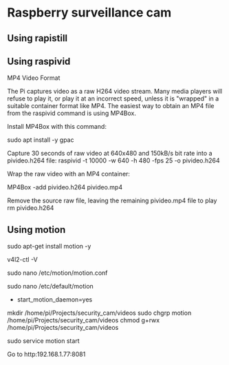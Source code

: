 # Raspberry surveillance cam

## Using rapistill

## Using raspivid
MP4 Video Format

The Pi captures video as a raw H264 video stream. Many media players will refuse to play it, or play it at an incorrect speed, unless it is "wrapped" in a suitable container format like MP4. The easiest way to obtain an MP4 file from the raspivid command is using MP4Box.

Install MP4Box with this command:

sudo apt install -y gpac

Capture 30 seconds of raw video at 640x480 and 150kB/s bit rate into a pivideo.h264 file:
raspivid -t 10000 -w 640 -h 480 -fps 25 -o pivideo.h264

Wrap the raw video with an MP4 container:

MP4Box -add pivideo.h264 pivideo.mp4

Remove the source raw file, leaving the remaining pivideo.mp4 file to play
rm pivideo.h264

## Using motion
sudo apt-get install motion -y

v4l2-ctl -V

sudo nano /etc/motion/motion.conf


sudo nano /etc/default/motion

* start_motion_daemon=yes

mkdir /home/pi/Projects/security_cam/videos
sudo chgrp motion /home/pi/Projects/security_cam/videos
chmod g+rwx /home/pi/Projects/security_cam/videos


sudo service motion start

Go to http:192.168.1.77:8081
